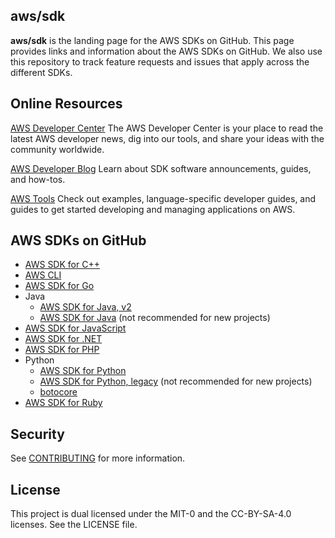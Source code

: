 ## aws/sdk

**aws/sdk** is the landing page for the AWS SDKs on GitHub. This page provides
links and information about the AWS SDKs on GitHub. We also use this repository
to track feature requests and issues that apply across the different SDKs.

## Online Resources
[AWS Developer Center](https://aws.amazon.com/developer/)
The AWS Developer Center is your place to read the latest AWS developer news,
dig into our tools, and share your ideas with the community worldwide.

[AWS Developer Blog](https://aws.amazon.com/blogs/developer/)
Learn about SDK software announcements, guides, and how-tos.

[AWS Tools](https://aws.amazon.com/tools/)
Check out examples, language-specific developer guides, and guides to get
started developing and managing applications on AWS.

## AWS SDKs on GitHub
* [AWS SDK for C++](https://github.com/aws/aws-sdk-cpp)
* [AWS CLI](https://github.com/aws/aws-cli)
* [AWS SDK for Go](https://github.com/aws/aws-sdk-go)
* Java
  * [AWS SDK for Java, v2](https://github.com/aws/aws-sdk-java-v2)
  * [AWS SDK for Java](https://github.com/aws/aws-sdk-java) (not recommended for new projects)
* [AWS SDK for JavaScript](https://github.com/aws/aws-sdk-js)
* [AWS SDK for .NET](https://github.com/aws/dotnet)
* [AWS SDK for PHP](https://github.com/aws/aws-sdk-php)
* Python
  * [AWS SDK for Python](https://github.com/boto/boto3)
  * [AWS SDK for Python, legacy](https://github.com/boto/boto) (not recommended for new projects)
  * [botocore](https://github.com/boto/botocore)
* [AWS SDK for Ruby](https://github.com/aws/aws-sdk-ruby)

## Security

See [CONTRIBUTING](CONTRIBUTING.md#security-issue-notifications) for more information.

## License

This project is dual licensed under the MIT-0 and the CC-BY-SA-4.0 licenses.
See the LICENSE file.